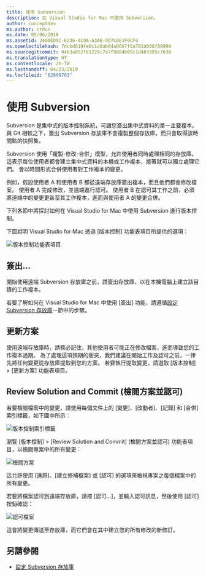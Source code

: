 ```yaml
---
title: 使用 Subversion
description: 在 Visual Studio for Mac 中使用 Subversion。
author: conceptdev
ms.author: crdun
ms.date: 05/06/2018
ms.assetid: 2400ED9C-6236-4C0A-A3AB-9D7CBE1F0CF4
ms.openlocfilehash: 7dcbd619fe0c1a0ab84a8667f5a781d006f80999
ms.sourcegitcommit: 94b3a052fb1229c7e7f8804b09c1d403385c7630
ms.translationtype: HT
ms.contentlocale: zh-TW
ms.lasthandoff: 04/23/2019
ms.locfileid: "62809703"
---
```

# <a name="working-with-subversion"></a>使用 Subversion

Subversion 是集中式的版本控制系統，可讓您簽出集中式資料的單一主要複本。 與 Git 相較之下，簽出 Subversion 存放庫不會複製整個存放庫，而只會取得該時間點的快照集。

Subversion 使用「複製-修改-合併」模型，允許使用者同時處理相同的存放庫。 這表示每位使用者都會建立集中式資料的本機或工作複本，接著就可以獨立處理它們。 會以時間形式合併使用者對工作複本的變更。

例如，假設使用者 A 和使用者 B 都從遠端存放庫簽出複本，而且他們都會修改檔案。 使用者 A 完成修改，並遠端進行認可。 使用者 B 在認可其工作之前，必須將遠端中的變更更新至其工作複本，進而與使用者 A 的變更合併。

下列各節中將探討如何在 Visual Studio for Mac 中使用 Subversion 進行版本控制。

下圖說明 Visual Studio for Mac 透過 [版本控制] 功能表項目所提供的選項：

![版本控制功能表項目](media/version-control-svnVersionControlMenu.png)

## <a name="checkout"></a>簽出...

開始使用遠端 Subversion 存放庫之前，請簽出存放庫，以在本機電腦上建立該目錄的工作複本。

若要了解如何在 Visual Studio for Mac 中使用 [簽出] 功能，請遵循[設定 Subversion 存放庫](set-up-subversion-repository.md)一節中的步驟。

## <a name="update-solution"></a>更新方案

使用遠端存放庫時，請務必記住，其他使用者可能正在修改檔案，進而導致您的工作複本過期。 為了處理這項預期的衝突，我們建議在開始工作及認可之前，一律先將任何變更從存放庫提取到您的方案。 若要執行提取變更，請選取 [版本控制] > [更新方案] 功能表項目。

## <a name="review-solution-and-commit"></a>Review Solution and Commit (檢閱方案並認可)

若要檢閱檔案中的變更，請使用每個文件上的 [變更]、[改動者]、[記錄] 和 [合併] 索引標籤，如下圖中所示：

![版本控制索引標籤](media/version-control-vcTabs.png)

瀏覽 [版本控制] > [Review Solution and Commit] (檢閱方案並認可) 功能表項目，以檢閱專案中的所有變更：

![檢閱方案](media/version-control-vcStatus.png)

這允許使用 [還原]、[建立修補檔案] 或 [認可] 的選項來檢視專案之每個檔案中的所有變更。

若要將檔案認可到遠端存放庫，請按 [認可...]，並輸入認可訊息，然後使用 [認可] 按鈕確認：

![認可檔案](media/version-control-svnCommit.png)

這會將變更傳送至存放庫，而它們會在其中建立您的所有修改的新修訂。

## <a name="see-also"></a>另請參閱

- [設定 Subversion 存放庫](set-up-subversion-repository.md)
